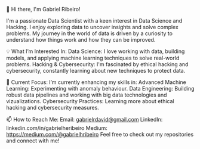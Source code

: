 👋 Hi there, I'm Gabriel Ribeiro!

I'm a passionate Data Scientist with a keen interest in Data Science and Hacking. I enjoy exploring data to uncover insights and solve complex problems. My journey in the world of data is driven by a curiosity to understand how things work and how they can be improved.

💡 What I’m Interested In:
Data Science: I love working with data, building models, and applying machine learning techniques to solve real-world problems.
Hacking & Cybersecurity: I'm fascinated by ethical hacking and cybersecurity, constantly learning about new techniques to protect data.

🌱 Current Focus:
I’m currently enhancing my skills in:
Advanced Machine Learning: Experimenting with anomaly behaviour.
Data Engineering: Building robust data pipelines and working with big data technologies and vizualizations.
Cybersecurity Practices: Learning more about ethical hacking and cybersecurity measures.

📫 How to Reach Me:
Email: gabrielrdavid@gmail.com
LinkedIn: linkedin.com/in/gabrielheribeiro
Medium: https://medium.com/@gabrielhribeiro
Feel free to check out my repositories and connect with me!

<!---
gabrielhribeiro/gabrielhribeiro is a ✨ special ✨ repository because its `README.md` (this file) appears on your GitHub profile.
You can click the Preview link to take a look at your changes.
--->
